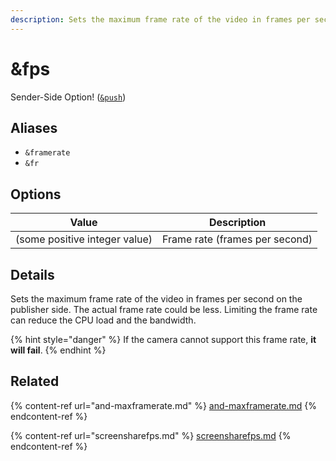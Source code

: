 ```yaml
---
description: Sets the maximum frame rate of the video in frames per second
---
```


# \&fps

Sender-Side Option! ([`&push`](push.md))

## Aliases

* `&framerate`
* `&fr`

## Options

| Value                         | Description                    |
| ----------------------------- | ------------------------------ |
| (some positive integer value) | Frame rate (frames per second) |

## Details

Sets the maximum frame rate of the video in frames per second on the publisher side. The actual frame rate could be less. Limiting the frame rate can reduce the CPU load and the bandwidth.

{% hint style="danger" %}
If the camera cannot support this frame rate, **it will fail**.
{% endhint %}

## Related

{% content-ref url="and-maxframerate.md" %}
[and-maxframerate.md](and-maxframerate.md)
{% endcontent-ref %}

{% content-ref url="screensharefps.md" %}
[screensharefps.md](screensharefps.md)
{% endcontent-ref %}

